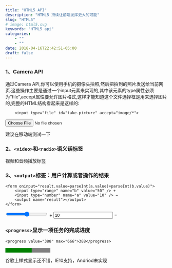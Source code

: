 ```yaml
---
title: "HTML5 API"
description: "HTML5 持续让前端发挥更大的可能"
slug: "HTML5"
# image: html5.svg
keywords: "HTML5 api"
categories: 
    - ""
    - ""
date: 2018-04-16T22:42:51-05:00
draft: false
---
```


### 1、Camera API

通过Camera API,你可以使用手机的摄像头拍照,然后把拍到的照片发送给当前网页.这些操作主要是通过一个input元素来实现的,其中该元素的type属性必须为“file”,accept属性要允许图片格式,这样才能知道这个文件选择框是用来选择图片的,完整的HTML结构看起来是这样的:
```
    <input type="file" id="take-picture" accept="image/*">
```
<input type="file" id="take-picture" accept="image/*">  

建议在移动端测试一下

### 2、`<video>`和`<radio>`语义话标签
视频和音频播放标签


### 3、`<output>`标签：用户计算或者操作的结果

```
<form oninput="result.value=parseInt(a.value)+parseInt(b.value)">
    <input type="range" name="b" value="50" /> +
    <input type="number" name="a" value="10" /> =
    <output name="result"></output>
</form>
```
<form oninput="result.value=parseInt(a.value)+parseInt(b.value)">
    <input type="range" name="b" value="50" /> +
    <input type="number" name="a" value="10" /> =
    <output name="result"></output>
</form>

### `<progress>`显示一项任务的完成进度

```
<progress value="388" max="666">388</progress>
```
<progress style="background: #fff" value="388" max="666">388</progress>

谷歌上样式显示还不错，IE10支持，Andriod未实现



